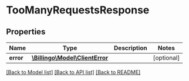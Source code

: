 # TooManyRequestsResponse

## Properties
Name | Type | Description | Notes
------------ | ------------- | ------------- | -------------
**error** | [**\Billingo\Model\ClientError**](ClientError.md) |  | [optional] 

[[Back to Model list]](../../README.md#documentation-for-models) [[Back to API list]](../../README.md#documentation-for-api-endpoints) [[Back to README]](../../README.md)

